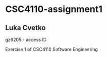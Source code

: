 # CSC4110-assignment1

## Luka Cvetko

gz6205 - access ID


Exercise 1 of CSC4110 Software Engineering 


